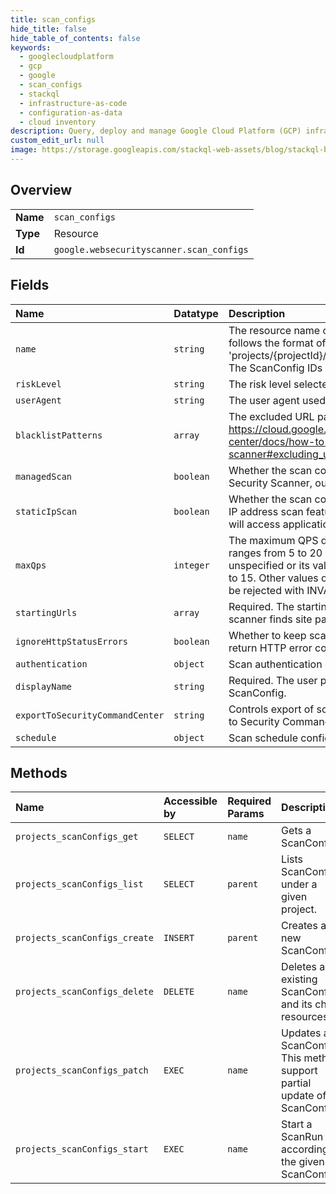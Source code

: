 ```yaml
---
title: scan_configs
hide_title: false
hide_table_of_contents: false
keywords:
  - googlecloudplatform
  - gcp
  - google
  - scan_configs
  - stackql
  - infrastructure-as-code
  - configuration-as-data
  - cloud inventory
description: Query, deploy and manage Google Cloud Platform (GCP) infrastructure and resources using SQL
custom_edit_url: null
image: https://storage.googleapis.com/stackql-web-assets/blog/stackql-blog-post-featured-image.png
---
```

  
    

## Overview
<table><tbody>
<tr><td><b>Name</b></td><td><code>scan_configs</code></td></tr>
<tr><td><b>Type</b></td><td>Resource</td></tr>
<tr><td><b>Id</b></td><td><code>google.websecurityscanner.scan_configs</code></td></tr>
</tbody></table>

## Fields
| Name | Datatype | Description |
|:-----|:---------|:------------|
| `name` | `string` | The resource name of the ScanConfig. The name follows the format of 'projects/{projectId}/scanConfigs/{scanConfigId}'. The ScanConfig IDs are generated by the system. |
| `riskLevel` | `string` | The risk level selected for the scan |
| `userAgent` | `string` | The user agent used during scanning. |
| `blacklistPatterns` | `array` | The excluded URL patterns as described in https://cloud.google.com/security-command-center/docs/how-to-use-web-security-scanner#excluding_urls |
| `managedScan` | `boolean` | Whether the scan config is managed by Web Security Scanner, output only. |
| `staticIpScan` | `boolean` | Whether the scan configuration has enabled static IP address scan feature. If enabled, the scanner will access applications from static IP addresses. |
| `maxQps` | `integer` | The maximum QPS during scanning. A valid value ranges from 5 to 20 inclusively. If the field is unspecified or its value is set 0, server will default to 15. Other values outside of [5, 20] range will be rejected with INVALID_ARGUMENT error. |
| `startingUrls` | `array` | Required. The starting URLs from which the scanner finds site pages. |
| `ignoreHttpStatusErrors` | `boolean` | Whether to keep scanning even if most requests return HTTP error codes. |
| `authentication` | `object` | Scan authentication configuration. |
| `displayName` | `string` | Required. The user provided display name of the ScanConfig. |
| `exportToSecurityCommandCenter` | `string` | Controls export of scan configurations and results to Security Command Center. |
| `schedule` | `object` | Scan schedule configuration. |
## Methods
| Name | Accessible by | Required Params | Description |
|:-----|:--------------|:----------------|:------------|
| `projects_scanConfigs_get` | `SELECT` | `name` | Gets a ScanConfig. |
| `projects_scanConfigs_list` | `SELECT` | `parent` | Lists ScanConfigs under a given project. |
| `projects_scanConfigs_create` | `INSERT` | `parent` | Creates a new ScanConfig. |
| `projects_scanConfigs_delete` | `DELETE` | `name` | Deletes an existing ScanConfig and its child resources. |
| `projects_scanConfigs_patch` | `EXEC` | `name` | Updates a ScanConfig. This method support partial update of a ScanConfig. |
| `projects_scanConfigs_start` | `EXEC` | `name` | Start a ScanRun according to the given ScanConfig. |
